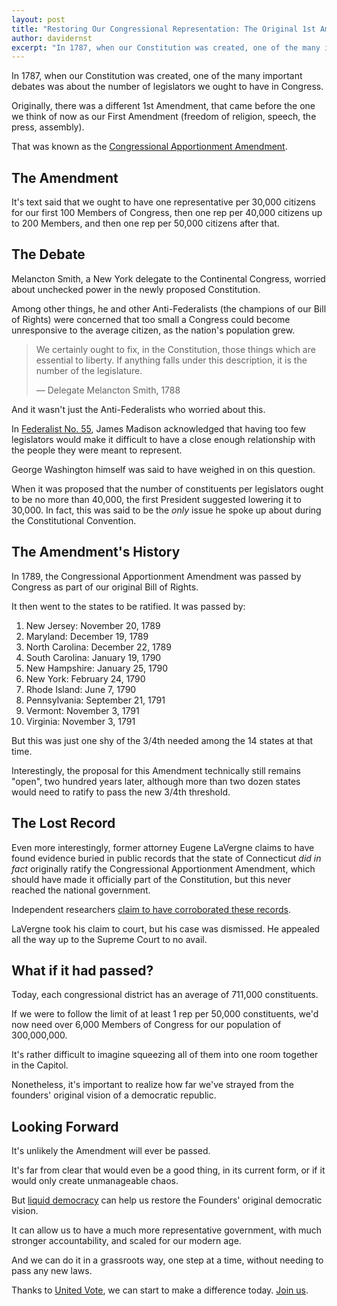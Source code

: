 ```yaml
---
layout: post
title: "Restoring Our Congressional Representation: The Original 1st Amendment"
author: davidernst
excerpt: "In 1787, when our Constitution was created, one of the many important debates was about the number of legislators we ought to have in Congress. Originally, there was a different 1st Amendment, that came before the one we think of now as our First Amendment."
---
```


In 1787, when our Constitution was created, one of the many important debates was about the number of legislators we ought to have in Congress.

Originally, there was a different 1st Amendment, that came before the one we think of now as our First Amendment (freedom of religion, speech, the press, assembly).

That was known as the [Congressional Apportionment Amendment](https://en.wikipedia.org/wiki/Congressional_Apportionment_Amendment).

## The Amendment

It's text said that we ought to have one representative per 30,000 citizens for our first 100 Members of Congress, then one rep per 40,000 citizens up to 200 Members, and then one rep per 50,000 citizens after that.

## The Debate

Melancton Smith, a New York delegate to the Continental Congress, worried about unchecked power in the newly proposed Constitution.

Among other things, he and other Anti-Federalists (the champions of our Bill of Rights) were concerned that too small a Congress could become unresponsive to the average citizen, as the nation's population grew.

> We certainly ought to fix, in the Constitution, those things which are essential to liberty. If anything falls under this description, it is the number of the legislature.
>
> — Delegate Melancton Smith, 1788

And it wasn't just the Anti-Federalists who worried about this.

In [Federalist No. 55](http://www.constitution.org/fed/federa55.htm), James Madison acknowledged that having too few legislators would make it difficult to have a close enough relationship with the people they were meant to represent.

George Washington himself was said to have weighed in on this question.

When it was proposed that the number of constituents per legislators ought to be no more than 40,000, the first President suggested lowering it to 30,000. In fact, this was said to be the *only* issue he spoke up about during the Constitutional Convention.

## The Amendment's History

In 1789, the Congressional Apportionment Amendment was passed by Congress as part of our original Bill of Rights.

It then went to the states to be ratified. It was passed by:

1. New Jersey: November 20, 1789
2. Maryland: December 19, 1789
3. North Carolina: December 22, 1789
4. South Carolina: January 19, 1790
5. New Hampshire: January 25, 1790
6. New York: February 24, 1790
7. Rhode Island: June 7, 1790
8. Pennsylvania: September 21, 1791
9. Vermont: November 3, 1791
10. Virginia: November 3, 1791

But this was just one shy of the 3/4th needed among the 14 states at that time.

Interestingly, the proposal for this Amendment technically still remains "open", two hundred years later, although more than two dozen states would need to ratify to pass the new 3/4th threshold.

## The Lost Record

Even more interestingly, former attorney Eugene LaVergne claims to have found evidence buried in public records that the state of Connecticut *did in fact* originally ratify the Congressional Apportionment Amendment, which should have made it officially part of the Constitution, but this never reached the national government.

Independent researchers [claim to have corroborated these records](http://www.theblaze.com/contributions/did-this-new-jersey-lawyer-discover-a-lost-constitutional-amendment).

LaVergne took his claim to court, but his case was dismissed. He appealed all the way up to the Supreme Court to no avail.

## What if it had passed?

Today, each congressional district has an average of 711,000 constituents.

If we were to follow the limit of at least 1 rep per 50,000 constituents, we'd now need over 6,000 Members of Congress for our population of 300,000,000.

It's rather difficult to imagine squeezing all of them into one room together in the Capitol.

Nonetheless, it's important to realize how far we've strayed from the founders' original vision of a democratic republic.

## Looking Forward

It's unlikely the Amendment will ever be passed.

It's far from clear that would even be a good thing, in its current form, or if it would only create unmanageable chaos.

But [liquid democracy](/2016/09/21/what-is-liquid-democracy/) can help us restore the Founders' original democratic vision.

It can allow us to have a much more representative government, with much stronger accountability, and scaled for our modern age.

And we can do it in a grassroots way, one step at a time, without needing to pass any new laws.

Thanks to [United Vote](/2017/11/06/announcing-united-vote/), we can start to make a difference today. [Join us](https://united.vote/join).
